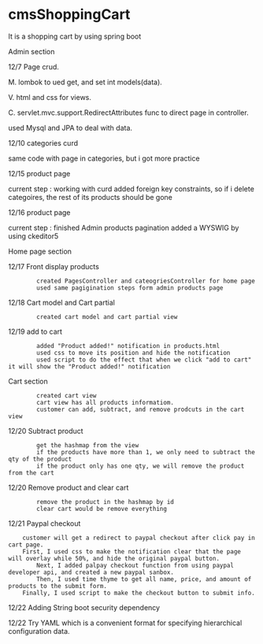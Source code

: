 # cmsShoppingCart
It is a shopping cart by using spring boot

Admin section

12/7 Page crud. 

M.  lombok to ued get, and set int models(data).

V.  html and css for views.

C.  servlet.mvc.support.RedirectAttributes func to direct page in controller.

used Mysql and JPA to deal with data.

12/10 categories curd

same code with page in categories, but i got more practice 

12/15 product page

current step : working with curd 
	added foreign key constraints, so if i delete categoires, the rest of its products should be gone

12/16 product page

current step : finished Admin products pagination
               added a WYSWIG by using ckeditor5
               
Home page section

12/17 Front display products

            created PagesController and cateogriesController for home page
            used same pagigination steps form admin products page

12/18 Cart model and Cart partial

           	created cart model and cart partial view

12/19 add to cart

            added "Product added!" notification in products.html
            used css to move its position and hide the notification
            used script to do the effect that when we click "add to cart" it will show the "Product added!" notification

Cart section

        	created cart view
            cart view has all products informatiom.
            customer can add, subtract, and remove prodcuts in the cart view

12/20 Subtract product

            get the hashmap from the view
            if the products have more than 1, we only need to subtract the qty of the product
            if the product only has one qty, we will remove the product from the cart
			
12/20 Remove product and clear cart

            remove the product in the hashmap by id
            clear cart would be remove everything

12/21 Paypal checkout

		customer will get a redirect to paypal checkout after click pay in cart page. 
		First, I used css to make the notification clear that the page will overlay while 50%, and hide the original paypal button.
        	Next, I added palpay checkout function from using paypal developer api, and created a new paypal sanbox.
        	Then, I used time thyme to get all name, price, and amount of products to the submit form.
		Finally, I used script to make the checkout button to submit info.
         

12/22 Adding String boot security dependency

12/22 Try YAML which is a convenient format for specifying hierarchical configuration data.
	

